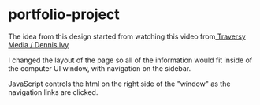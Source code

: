 # portfolio-project

The idea from this design started from watching this video from<a href="https://www.youtube.com/watch?v=r_hYR53r61M&list=LL&index=1&t=689s"> Traversy Media / Dennis Ivy</a>

I changed the layout of the page so all of the information would fit inside of the computer UI window, with navigation on the sidebar.

JavaScript controls the html on the right side of the "window" as the navigation links are clicked. 
